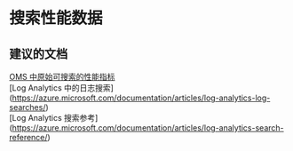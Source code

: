 
<properties
    pageTitle="如何搜索性能数据"
    description="排查有关搜索性能数据的问题"
    service="microsoft.operationalinsights"
    resource="workspaces"
    authors="adoylemsft"
    displayorder="5"
    selfHelpType="resource"
    supportTopicIds=""
    resourceTags=""
    productPesIds=""
    cloudEnvironments="public, Blackforest, Fairfax"
/>


# <a name="searching-for-performance-data"></a>搜索性能数据

## <a name="recommended-documents"></a>**建议的文档**
[OMS 中原始可搜索的性能指标](https://blogs.technet.microsoft.com/msoms/2016/08/05/raw-searchable-performance-metrics-in-oms/) <br>
[Log Analytics 中的日志搜索] (https://azure.microsoft.com/documentation/articles/log-analytics-log-searches/) <br>
[Log Analytics 搜索参考] (https://azure.microsoft.com/documentation/articles/log-analytics-search-reference/)


<!--HONumber=Jan17_HO1-->



